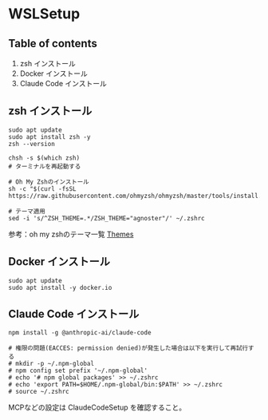 # WSLSetup

## Table of contents
1. zsh インストール
1. Docker インストール
1. Claude Code インストール

## zsh インストール
```
sudo apt update
sudo apt install zsh -y
zsh --version

chsh -s $(which zsh)
# ターミナルを再起動する

# Oh My Zshのインストール
sh -c "$(curl -fsSL https://raw.githubusercontent.com/ohmyzsh/ohmyzsh/master/tools/install.sh)"

# テーマ適用
sed -i 's/^ZSH_THEME=.*/ZSH_THEME="agnoster"/' ~/.zshrc
```
参考：oh my zshのテーマ一覧 [Themes](https://github.com/ohmyzsh/ohmyzsh/wiki/themes)

## Docker インストール
```
sudo apt update
sudo apt install -y docker.io
```

## Claude Code インストール
```
npm install -g @anthropic-ai/claude-code

# 権限の問題(EACCES: permission denied)が発生した場合は以下を実行して再試行する
# mkdir -p ~/.npm-global
# npm config set prefix '~/.npm-global'
# echo '# npm global packages' >> ~/.zshrc
# echo 'export PATH=$HOME/.npm-global/bin:$PATH' >> ~/.zshrc
# source ~/.zshrc
```
MCPなどの設定は ClaudeCodeSetup を確認すること。
